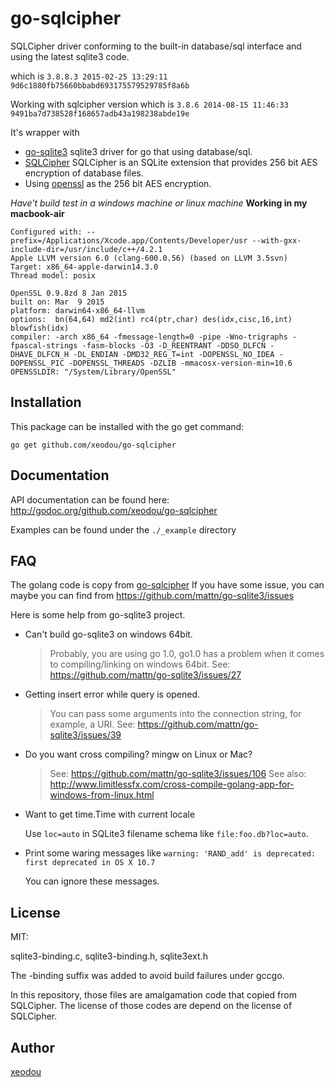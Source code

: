 go-sqlcipher
==========

SQLCipher driver conforming to the built-in database/sql interface and using the latest sqlite3 code.

which is
`3.8.8.3 2015-02-25 13:29:11 9d6c1880fb75660bbabd693175579529785f8a6b`

Working with sqlcipher version which is
`3.8.6 2014-08-15 11:46:33 9491ba7d738528f168657adb43a198238abde19e`

It's wrapper with
 * [go-sqlite3](https://github.com/mattn/go-sqlite3) sqlite3 driver for go that using database/sql.
 * [SQLCipher](https://github.com/sqlcipher/sqlcipher) SQLCipher is an SQLite extension that provides 256 bit AES encryption of database files.
 * Using [openssl](https://github.com/openssl/openssl) as the 256 bit AES encryption.

*Have't build test in a windows machine or linux machine*
**Working in my macbook-air**
```
Configured with: --prefix=/Applications/Xcode.app/Contents/Developer/usr --with-gxx-include-dir=/usr/include/c++/4.2.1
Apple LLVM version 6.0 (clang-600.0.56) (based on LLVM 3.5svn)
Target: x86_64-apple-darwin14.3.0
Thread model: posix

OpenSSL 0.9.8zd 8 Jan 2015
built on: Mar  9 2015
platform: darwin64-x86_64-llvm
options:  bn(64,64) md2(int) rc4(ptr,char) des(idx,cisc,16,int) blowfish(idx)
compiler: -arch x86_64 -fmessage-length=0 -pipe -Wno-trigraphs -fpascal-strings -fasm-blocks -O3 -D_REENTRANT -DDSO_DLFCN -DHAVE_DLFCN_H -DL_ENDIAN -DMD32_REG_T=int -DOPENSSL_NO_IDEA -DOPENSSL_PIC -DOPENSSL_THREADS -DZLIB -mmacosx-version-min=10.6
OPENSSLDIR: "/System/Library/OpenSSL"

```

Installation
------------

This package can be installed with the go get command:

    go get github.com/xeodou/go-sqlcipher

Documentation
-------------

API documentation can be found here: http://godoc.org/github.com/xeodou/go-sqlcipher

Examples can be found under the `./_example` directory

FAQ
---

The golang code is copy from [go-sqlcipher](https://github.com/mattn/go-sqlite3)
If you have some issue, you can maybe you can find from https://github.com/mattn/go-sqlite3/issues

Here is some help from go-sqlite3 project.

* Can't build go-sqlite3 on windows 64bit.

    > Probably, you are using go 1.0, go1.0 has a problem when it comes to compiling/linking on windows 64bit.
    > See: https://github.com/mattn/go-sqlite3/issues/27

* Getting insert error while query is opened.

    > You can pass some arguments into the connection string, for example, a URI.
    > See: https://github.com/mattn/go-sqlite3/issues/39

* Do you want cross compiling? mingw on Linux or Mac?

    > See: https://github.com/mattn/go-sqlite3/issues/106
    > See also: http://www.limitlessfx.com/cross-compile-golang-app-for-windows-from-linux.html

* Want to get time.Time with current locale

    Use `loc=auto` in SQLite3 filename schema like `file:foo.db?loc=auto`.

* Print some waring messages like `warning: 'RAND_add' is deprecated: first deprecated in OS X 10.7`

    You can ignore these messages.

License
-------

MIT:

sqlite3-binding.c, sqlite3-binding.h, sqlite3ext.h

The -binding suffix was added to avoid build failures under gccgo.

In this repository, those files are amalgamation code that copied from SQLCipher. The license of those codes are depend on the license of SQLCipher.

Author
------

[xeodou](https://xeodou.me)
